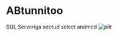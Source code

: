 # ABtunnitoo
SQL Serveriga seotud
select andmed 
![pilt](https://github.com/user-attachments/assets/9d01025a-7808-4fa0-968e-11b0aa863fd7)
